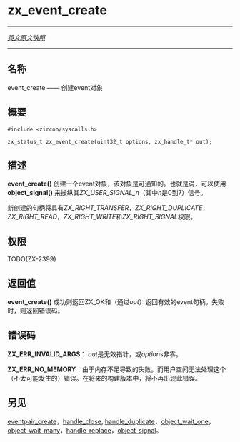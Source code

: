 # zx_event_create
---

[*英文原文快照*](https://github.com/fuchsia-mirror/zircon/blob/9b1d42b6f62ed4a4fe443eb03e020c74abcc8875/docs/syscalls/event_create.md)

---
<!-- ## NAME -->
## 名称
<!-- 
event_create - create an event -->
event_create —— 创建event对象

<!-- ## SYNOPSIS -->
## 概要

```
#include <zircon/syscalls.h>

zx_status_t zx_event_create(uint32_t options, zx_handle_t* out);
```

<!-- ## DESCRIPTION -->
## 描述

<!-- **event_create**() creates an event, which is an object that is signalable. That
is, its *ZX_USER_SIGNAL_n* (where *n* is 0 through 7) signals can be
manipulated using **object_signal**(). -->
**event_create()** 创建一个event对象，该对象是可通知的。也就是说，可以使用**object_signal()** 来操纵其*ZX_USER_SIGNAL_n*（其中*n*是0到7）信号。

<!-- The newly-created handle will have the *ZX_RIGHT_TRANSFER*, *ZX_RIGHT_DUPLICATE*,
*ZX_RIGHT_READ*, *ZX_RIGHT_WRITE*, and *ZX_RIGHT_SIGNAL* rights. -->
新创建的句柄将具有*ZX_RIGHT_TRANSFER*，*ZX_RIGHT_DUPLICATE*，*ZX_RIGHT_READ*，*ZX_RIGHT_WRITE*和*ZX_RIGHT_SIGNAL*权限。

<!-- ## RIGHTS -->
## 权限

TODO(ZX-2399)

<!-- ## RETURN VALUE -->
## 返回值

<!-- **event_create**() returns ZX_OK and a valid event handle (via *out*) on success.
On failure, an error value is returned. -->
**event_create()** 成功则返回ZX_OK和（通过*out*）返回有效的event句柄。失败时，则返回错误码。

<!-- ## ERRORS -->
## 错误码

<!-- **ZX_ERR_INVALID_ARGS**  *out* is an invalid pointer, or *options* is nonzero. -->
**ZX_ERR_INVALID_ARGS**： *out*是无效指针，或*options*非零。

<!-- **ZX_ERR_NO_MEMORY**  Failure due to lack of memory.
There is no good way for userspace to handle this (unlikely) error.
In a future build this error will no longer occur. -->
**ZX_ERR_NO_MEMORY**：由于内存不足导致的失败。而用户空间无法处理这个（不太可能发生的）错误。在将来的构建版本中，将不再出现此错误。

<!-- ## SEE ALSO -->
## 另见

<!-- [eventpair_create](eventpair_create.md),
[handle_close](handle_close.md),
[handle_duplicate](handle_duplicate.md),
[object_wait_one](object_wait_one.md),
[object_wait_many](object_wait_many.md),
[handle_replace](handle_replace.md),
[object_signal](object_signal.md). -->

[eventpair_create](eventpair_create.md)，[handle_close](handle_close.md), [handle_duplicate](handle_duplicate.md)，[object_wait_one](object_wait_one.md)，[object_wait_many](object_wait_many.md)，[handle_replace](handle_replace.md)，[object_signal](object_signal.md)。
